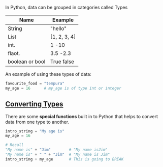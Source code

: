 In Python, data can be grouped in categories called Types

|  Name  | Example      |
|  ----  | ----         |
| String | "hello"      |
| List   | [1, 2, 3, 4] |
| int.   | 1  -10       |
| flaot. | 3.5  -2.3    |
| boolean or bool | True false |

An example of using these types of data:

```python
favourite_food = "tempura"
my_age = 16      # my_age is of type int or integer
```

## [Converting Types](https://github.com/teacherubial/slss-programming-2023-24/blob/main/Notes/Type.md#converting-types)

There are some **special functions** built in to Python that helps to convert data from one type to another.

```python
intro_string = "My age is"
my_age = 16

# Recall
"My name is" + "Jim"        # "My name isJim"
"My name is" + " " + "Jim"  # "My name is Jim"
intro_string + my_age       # This is going to BREAK
```


